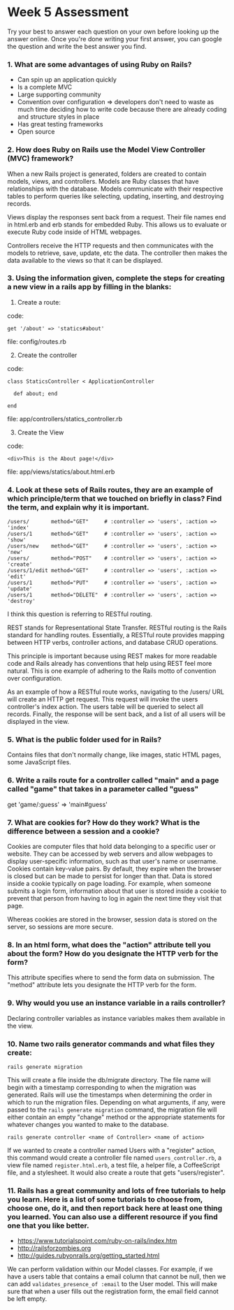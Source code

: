 # Week 5 Assessment

Try your best to answer each question on your own before looking up the answer online. Once you're done writing your first answer, you can google the question and write the best answer you find.

### 1. What are some advantages of using Ruby on Rails?

- Can spin up an application quickly
- Is a complete MVC
- Large supporting community
- Convention over configuration => developers don't need to waste as much time
  deciding how to write code because there are already coding and structure
  styles in place
- Has great testing frameworks
- Open source

### 2. How does Ruby on Rails use the Model View Controller (MVC) framework?

When a new Rails project is generated, folders are created to contain models,
views, and controllers. Models are Ruby classes that have relationships with
the database. Models communicate with their respective tables to perform queries
like selecting, updating, inserting, and destroying records.

Views display the responses sent back from a request. Their file names end in
html.erb and erb stands for embedded Ruby. This allows us to evaluate or
execute Ruby code inside of HTML webpages.

Controllers receive the HTTP requests and then communicates with the models to
retrieve, save, update, etc the data. The controller then makes the data
available to the views so that it can be displayed.


### 3. Using the information given, complete the steps for creating a new view in a rails app by filling in the blanks:

  1. Create a route:

  code:
  ```
  get '/about' => 'statics#about'
  ```
  file: config/routes.rb

  2. Create the controller

  code:
  ```
  class StaticsController < ApplicationController

    def about; end

  end
  ```

  file: app/controllers/statics_controller.rb

  3. Create the View

  code:

  ```
  <div>This is the About page!</div>
  ```

  file: app/views/statics/about.html.erb


### 4. Look at these sets of Rails routes, they are an example of which principle/term that we touched on briefly in class? Find the term, and explain why it is important.

```
/users/       method="GET"     # :controller => 'users', :action => 'index'
/users/1      method="GET"     # :controller => 'users', :action => 'show'
/users/new    method="GET"     # :controller => 'users', :action => 'new'
/users/       method="POST"    # :controller => 'users', :action => 'create'
/users/1/edit method="GET"     # :controller => 'users', :action => 'edit'
/users/1      method="PUT"     # :controller => 'users', :action => 'update'
/users/1      method="DELETE"  # :controller => 'users', :action => 'destroy'
```

I think this question is referring to RESTful routing.

REST stands for Representational State Transfer. RESTful routing is the Rails
standard for handling routes. Essentially, a RESTful route provides mapping
between HTTP verbs, controller actions, and database CRUD operations.

This principle is important because using REST makes for more readable code
and Rails already has conventions that help using REST feel more natural. This
is one example of adhering to the Rails motto of convention over configuration.

As an example of how a RESTful route works, navigating to the /users/ URL will
create an HTTP get request. This request will invoke the users controller's
index action. The users table will be queried to select all records.
Finally, the response will be sent back, and a list of all users will be
displayed in the view.

### 5. What is the public folder used for in Rails?

Contains files that don't normally change, like images, static HTML pages, some
JavaScript files.

### 6. Write a rails route for a controller called "main" and a page called "game" that takes in a parameter called "guess"

get 'game/:guess' => 'main#guess'

### 7. What are cookies for? How do they work? What is the difference between a session and a cookie?

Cookies are computer files that hold data belonging to a specific user or
website. They can be accessed by web servers and allow webpages to display
user-specific information, such as that user's name or username. Cookies contain
key-value pairs. By default, they expire when the browser is closed but can be
made to persist for longer than that. Data is stored inside a cookie typically
on page loading. For example, when someone submits a login form, information
about that user is stored inside a cookie to prevent that person from having
to log in again the next time they visit that page.

Whereas cookies are stored in the browser, session data is stored on the server,
so sessions are more secure.

### 8. In an html form, what does the "action" attribute tell you about the form?  How do you designate the HTTP verb for the form?

This attribute specifies where to send the form data on submission. The "method"
attribute lets you designate the HTTP verb for the form.

### 9. Why would you use an instance variable in a rails controller?

Declaring controller variables as instance variables makes them available in
the view.

### 10. Name two rails generator commands and what files they create:

`rails generate migration`

This will create a file inside the db/migrate directory. The file name will
begin with a timestamp corresponding to when the migration was generated. Rails
will use the timestamps when determining the order in which to run the
migration files. Depending on what arguments, if any, were passed to the
`rails generate migration` command, the migration file will either contain
an empty "change" method or the appropriate statements for whatever changes you
wanted to make to the database.

`rails generate controller <name of Controller> <name of action>`

If we wanted to create a controller named Users with a "register" action, this
command would create a controller file named `users_controller.rb`, a view file
named `register.html.erb`, a test file, a helper file, a CoffeeScript file, and
a stylesheet. It would also create a route that gets "users/register".


### 11. Rails has a great community and lots of free tutorials to help you learn. Here is a list of some tutorials to choose from, choose one, do it, and then report back here at least one thing you learned. You can also use a different resource if you find one that you like better.

- https://www.tutorialspoint.com/ruby-on-rails/index.htm
- http://railsforzombies.org
- http://guides.rubyonrails.org/getting_started.html

We can perform validation within our Model classes. For example, if we have a
users table that contains a email column that cannot be null, then we can add
`validates_presence_of :email` to the User model. This will make sure that when
a user fills out the registration form, the email field cannot be left empty.
